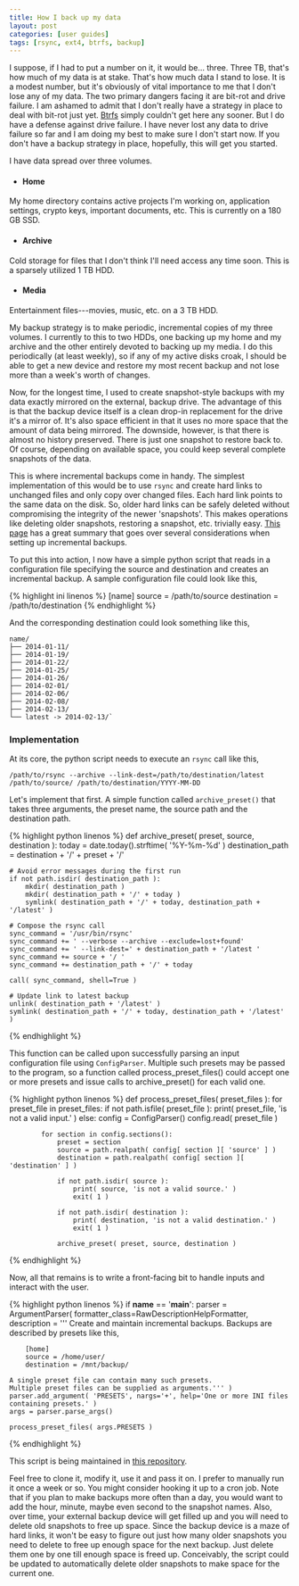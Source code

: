 ```yaml
---
title: How I back up my data
layout: post
categories: [user guides]
tags: [rsync, ext4, btrfs, backup]
---
```


I suppose, if I had to put a number on it, it would be... three.
Three TB, that's how much of my data is at stake.
That's how much data I stand to lose.
It is a modest number, but it's obviously of vital importance to me that I don't lose any of my data.
The two primary dangers facing it are bit-rot and drive failure.
I am ashamed to admit that I don't really have a strategy in place to deal with bit-rot just yet.
[Btrfs](http://arstechnica.com/information-technology/2014/01/bitrot-and-atomic-cows-inside-next-gen-filesystems/) simply couldn't get here any sooner.
But I do have a defense against drive failure.
I have never lost any data to drive failure so far and I am doing my best to make sure I don't start now.
If you don't have a backup strategy in place, hopefully, this will get you started.

I have data spread over three volumes.

* #### Home
My home directory contains active projects I'm working on, application settings, crypto keys, important documents, etc.
This is currently on a 180 GB SSD.

* #### Archive
Cold storage for files that I don't think I'll need access any time soon.
This is a sparsely utilized 1 TB HDD.

* #### Media
Entertainment files---movies, music, etc. on a 3 TB HDD.

My backup strategy is to make periodic, incremental copies of my three volumes.
I currently to this to two HDDs, one backing up my home and my archive and the other entirely devoted to backing up my media.
I do this periodically (at least weekly), so if any of my active disks croak, I should be able to get a new device and restore my most recent backup and not lose more than a week's worth of changes.

Now, for the longest time, I used to create snapshot-style backups with my data exactly mirrored on the external, backup drive.
The advantage of this is that the backup device itself is a clean drop-in replacement for the drive it's a mirror of.
It's also space efficient in that it uses no more space that the amount of data being mirrored.
The downside, however, is that there is almost no history preserved.
There is just one snapshot to restore back to.
Of course, depending on available space, you could keep several complete snapshots of the data.

This is where incremental backups come in handy.
The simplest implementation of this would be to use `rsync` and create hard links to unchanged files and only copy over changed files.
Each hard link points to the same data on the disk.
So, older hard links can be safely deleted without compromising the integrity of the newer 'snapshots'.
This makes operations like deleting older snapshots, restoring a snapshot, etc. trivially easy.
[This page](http://www.mikerubel.org/computers/rsync_snapshots/) has a great summary that goes over several considerations when setting up incremental backups.

To put this into action, I now have a simple python script that reads in a configuration file specifying the source and destination and creates an incremental backup.
A sample configuration file could look like this,

{% highlight ini linenos %}
[name]
source = /path/to/source
destination = /path/to/destination
{% endhighlight %}

And the corresponding destination could look something like this,

    name/
    ├── 2014-01-11/
    ├── 2014-01-19/
    ├── 2014-01-22/
    ├── 2014-01-25/
    ├── 2014-01-26/
    ├── 2014-02-01/
    ├── 2014-02-06/
    ├── 2014-02-08/
    ├── 2014-02-13/
    └── latest -> 2014-02-13/`

### Implementation

At its core, the python script needs to execute an `rsync` call like this,

    /path/to/rsync --archive --link-dest=/path/to/destination/latest /path/to/source/ /path/to/destination/YYYY-MM-DD

Let's implement that first.
A simple function called `archive_preset()` that takes three arguments, the preset name, the source path and the destination path.

{% highlight python linenos %}
def archive_preset( preset, source, destination ):
    today = date.today().strftime( '%Y-%m-%d' )
    destination_path = destination + '/' + preset + '/'

    # Avoid error messages during the first run
    if not path.isdir( destination_path ):
        mkdir( destination_path )
        mkdir( destination_path + '/' + today )
        symlink( destination_path + '/' + today, destination_path + '/latest' )

    # Compose the rsync call
    sync_command = '/usr/bin/rsync'
    sync_command += ' --verbose --archive --exclude=lost+found'
    sync_command += ' --link-dest=' + destination_path + '/latest '
    sync_command += source + '/ '
    sync_command += destination_path + '/' + today

    call( sync_command, shell=True )

    # Update link to latest backup
    unlink( destination_path + '/latest' )
    symlink( destination_path + '/' + today, destination_path + '/latest' )
{% endhighlight %}

This function can be called upon successfully parsing an input configuration file using `ConfigParser`.
Multiple such presets may be passed to the program, so a function called process_preset_files() could accept one or more presets and issue calls to archive_preset() for each valid one.

{% highlight python linenos %}
def process_preset_files( preset_files ):
    for preset_file in preset_files:
        if not path.isfile( preset_file ):
            print( preset_file, 'is not a valid input.' )
        else:
            config = ConfigParser()
            config.read( preset_file )

            for section in config.sections():
                preset = section
                source = path.realpath( config[ section ][ 'source' ] )
                destination = path.realpath( config[ section ][ 'destination' ] )

                if not path.isdir( source ):
                    print( source, 'is not a valid source.' )
                    exit( 1 )

                if not path.isdir( destination ):
                    print( destination, 'is not a valid destination.' )
                    exit( 1 )

                archive_preset( preset, source, destination )
{% endhighlight %}

Now, all that remains is to write a front-facing bit to handle inputs and interact with the user.

{% highlight python linenos %}
if __name__ == '__main__':
    parser = ArgumentParser( formatter_class=RawDescriptionHelpFormatter, description = '''
    Create and maintain incremental backups.
    Backups are described by presets like this,

        [home]
        source = /home/user/
        destination = /mnt/backup/

    A single preset file can contain many such presets.
    Multiple preset files can be supplied as arguments.''' )
    parser.add_argument( 'PRESETS', nargs='+', help='One or more INI files containing presets.' )
    args = parser.parse_args()

    process_preset_files( args.PRESETS )
{% endhighlight %}

This script is being maintained in [this repository](https://github.com/dekonvoluted/archive).

Feel free to clone it, modify it, use it and pass it on.
I prefer to manually run it once a week or so.
You might consider hooking it up to a cron job.
Note that if you plan to make backups more often than a day, you would want to add the hour, minute, maybe even second to the snapshot names.
Also, over time, your external backup device will get filled up and you will need to delete old snapshots to free up space.
Since the backup device is a maze of hard links, it won't be easy to figure out just how many older snapshots you need to delete to free up enough space for the next backup.
Just delete them one by one till enough space is freed up.
Conceivably, the script could be updated to automatically delete older snapshots to make space for the current one.

